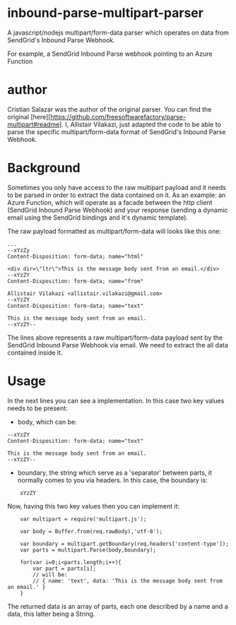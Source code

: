 # inbound-parse-multipart-parser

A javascript/nodejs multipart/form-data parser which operates on data from SendGrid's Inbound Parse Webhook.

For example, a SendGrid Inbound Parse webhook pointing to an Azure Function

# author

Cristian Salazar was the author of the original parser. You can find the original [here][https://github.com/freesoftwarefactory/parse-multipart#readme]. I, Allistair Vilakazi, just adapted the code to be able to parse the specific multipart/form-data format of SendGrid's Inbound Parse Webhook.

# Background

Sometimes you only have access to the raw multipart payload and it needs to be parsed in order to extract the data contained on it. As an example: an Azure Function, which will operate as a facade between the http client (SendGrid Inbound Parse Webhook) and your response (sending a dynamic email using the SendGrid bindings and it's dynamic template). 

The raw payload formatted as multipart/form-data will looks like this one:

```
...
--xYzZy
Content-Disposition: form-data; name="html"

<div dir=\"ltr\">This is the message body sent from an email.</div>
--xYzZY
Content-Disposition: form-data; name="from"

Allistair Vilakazi <allistair.vilakazi@gmail.com>
--xYzZY
Content-Disposition: form-data; name="text"

This is the message body sent from an email.
--xYzZY--
```

The lines above represents a raw multipart/form-data payload sent by the SendGrid Inbound Parse Webhook via email. We need to extract the all data contained inside it.

# Usage

In the next lines you can see a implementation. In this case two key values
needs to be present:

* body, which can be:

```
--xYzZY
Content-Disposition: form-data; name="text"

This is the message body sent from an email.
--xYzZY--
```

* boundary, the string which serve as a 'separator' between parts, it normally
comes to you via headers. In this case, the boundary is:

```
	xYzZY
```

Now, having this two key values then you can implement it:

```
	var multipart = require('multipart.js');

	var body = Buffer.from(req.rawBody),'utf-8');
	
	var boundary = multipart.getBoundary(req.headers['content-type']);
	var parts = multipart.Parse(body,boundary);
	
	for(var i=0;i<parts.length;i++){
		var part = parts[i];
		// will be:
		// { name: 'text', data: 'This is the message body sent from an email.' }
	}
```

The returned data is an array of parts, each one described by a name and a data, this latter being a String.

